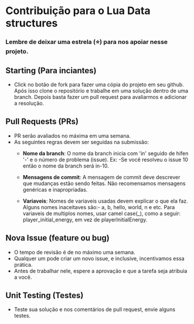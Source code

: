 # Contribuição para o Lua Data structures

### Lembre de deixar uma estrela (⭐) para nos apoiar nesse projeto.

## Starting (Para inciantes)

- Click no botão de fork para fazer uma cópia do projeto em seu github. Após isso clone o repositório e trabalhe em uma solução dentro de uma branch. Depois basta fazer um pull request para avaliarmos e adicionar a resolução. 

## Pull Requests (PRs)

- PR serão avaliados no máxima em uma semana.
- As seguintes regras devem ser seguidas na submissão:
	- <strong>Nome da branch</strong>: O nome da branch inicia com 'in' seguido de hifen '-' e o número de problema (issue). Ex: -Se você resolveu o issue 10 então o nome da branch será in-10.

	- <strong>Mensagens de commit</strong>: A mensagem de commit deve descrever que mudanças estão sendo feitas. Não recomensamos mensagens genéricas e inapropriadas.

	- <strong>Variaveis</strong>: Nomes de variaveis usadas devem explicar o que ela faz. Alguns nomes inaceitaves são:- a, b, hello, world, n e etc.  Para variaveis de multiplos nomes, usar camel case(_), como a seguir: player_initial_energy, em vez de playerInitialEnergy.

## Nova Issue (feature ou bug)

- O tempo de revisão é de no máximo uma semana.
- Qualquer um pode criar um novo issue, e inclusive, incentivamos essa prática. 
- Antes de trabalhar nele, espere a aprovação e que a tarefa seja atribuia a você.

## Unit Testing (Testes)

- Teste sua solução e nos comentários de pull request, envie alguns testes.
  
